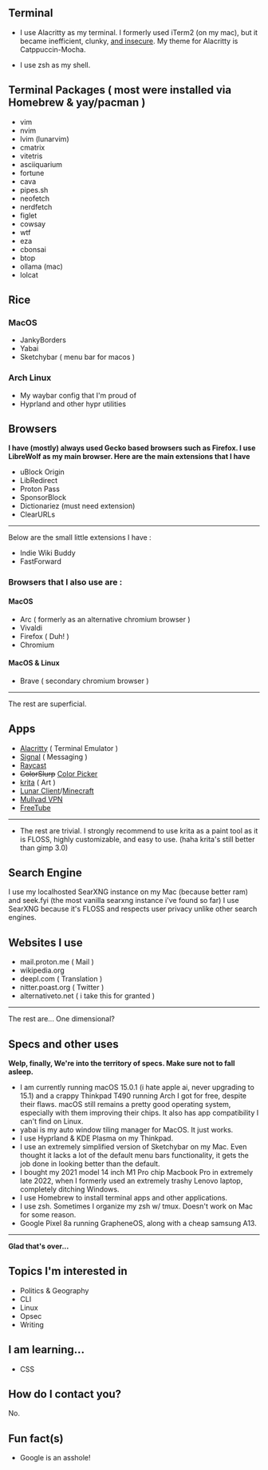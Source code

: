 ## Terminal

* I use Alacritty as my terminal. I formerly used iTerm2 (on my mac), but it became inefficient, clunky, [and insecure](https://alternativeto.net/news/2025/1/iterm2-fixes-critical-ssh-security-flaw-and-urges-users-to-update-immediately-to-v3-5-11/). My theme for Alacritty is Catppuccin-Mocha.

* I use zsh as my shell.

## Terminal Packages ( most were installed via Homebrew  & yay/pacman )
* vim
* nvim
* lvim (lunarvim)
* cmatrix
* vitetris
* asciiquarium
* fortune
* cava
* pipes.sh
* neofetch
* nerdfetch
* figlet
* cowsay
* wtf
* eza
* cbonsai
* btop
* ollama (mac)
* lolcat

## Rice
### MacOS
* JankyBorders
* Yabai
* Sketchybar ( menu bar for macos )
### Arch Linux
* My waybar config that I'm proud of
* Hyprland and other hypr utilities

## Browsers

**I have (mostly) always used Gecko based browsers such as Firefox. I use LibreWolf as my main browser. Here are the main extensions that I have**

* uBlock Origin
* LibRedirect
* Proton Pass
* SponsorBlock
* Dictionariez (must need extension)
* ClearURLs
---

Below are the small little extensions I have : 

* Indie Wiki Buddy
* FastForward
  
### Browsers that I also use are :
#### MacOS
* Arc ( formerly as an alternative chromium browser )
* Vivaldi
* Firefox ( Duh! )
* Chromium
#### MacOS & Linux
* Brave ( secondary chromium browser )
---
The rest are superficial.

## Apps

* [Alacritty](Alacritty.org) ( Terminal Emulator )
* [Signal](signal.org) ( Messaging )
* [Raycast](raycast.com)
* ~~ColorSlurp~~ [Color Picker](https://github.com/sindresorhus/System-Color-Picker)
* [krita](krita.org) ( Art )
* [Lunar Client](lunarclient.com)/[Minecraft](minecraft.net)
* [Mullvad VPN](mullvad.net)
* [FreeTube](freetubeapp.io)
---
* The rest are trivial. I strongly recommend to use krita as a paint tool as it is FLOSS, highly customizable, and easy to use. (haha krita's still better than gimp 3.0)

## Search Engine
I use my localhosted SearXNG instance on my Mac (because better ram) and seek.fyi (the most vanilla searxng instance i've found so far) I use SearXNG because it's FLOSS and respects user privacy unlike other search engines.
## Websites I use
* mail.proton.me ( Mail )
* wikipedia.org
* deepl.com ( Translation )
* nitter.poast.org ( Twitter )
* alternativeto.net ( i take this for granted )
---

The rest are... One dimensional?

## Specs and other uses
**Welp, finally, We're into the territory of specs. Make sure not to fall asleep.**
* I am currently running macOS 15.0.1 (i hate apple ai, never upgrading to 15.1) and a crappy Thinkpad T490 running Arch I got for free, despite their flaws. macOS still remains a pretty good operating system, especially with them improving their chips. It also has app compatibility I can't find on Linux.
* yabai is my auto window tiling manager for MacOS. It just works.
* I use Hyprland & KDE Plasma on my Thinkpad.
* I use an extremely simplified version of Sketchybar on my Mac. Even thought it lacks a lot of the default menu bars functionality, it gets the job done in looking better than the default.
* I bought my 2021 model 14 inch M1 Pro chip Macbook Pro in extremely late 2022, when I formerly used an extremely trashy Lenovo laptop, completely ditching Windows.
* I use Homebrew to install terminal apps and other applications.
* I use zsh. Sometimes I organize my zsh w/ tmux. Doesn't work on Mac for some reason.
* Google Pixel 8a running GrapheneOS, along with a cheap samsung A13.
---
**Glad that's over...**

## Topics I'm interested in
* Politics & Geography
* CLI
* Linux
* Opsec
* Writing

## I am learning...
* CSS

## How do I contact you?
No.

## Fun fact(s)
* Google is an asshole!
